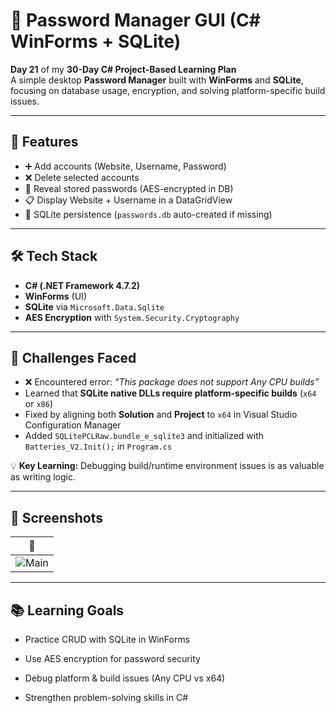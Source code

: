# 🔐 Password Manager GUI (C# WinForms + SQLite)

**Day 21** of my **30-Day C# Project-Based Learning Plan**  
A simple desktop **Password Manager** built with **WinForms** and **SQLite**, focusing on database usage, encryption, and solving platform-specific build issues.

---

## 🚀 Features
- ➕ Add accounts (Website, Username, Password)
- ❌ Delete selected accounts
- 👀 Reveal stored passwords (AES-encrypted in DB)
- 📋 Display Website + Username in a DataGridView
- 💾 SQLite persistence (`passwords.db` auto-created if missing)

---

## 🛠 Tech Stack
- **C# (.NET Framework 4.7.2)**
- **WinForms** (UI)
- **SQLite** via `Microsoft.Data.Sqlite`
- **AES Encryption** with `System.Security.Cryptography`

---

## 🧩 Challenges Faced
- ❌ Encountered error: *“This package does not support Any CPU builds”*
- Learned that **SQLite native DLLs require platform-specific builds** (`x64` or `x86`)
- Fixed by aligning both **Solution** and **Project** to `x64` in Visual Studio Configuration Manager
- Added `SQLitePCLRaw.bundle_e_sqlite3` and initialized with `Batteries_V2.Init();` in `Program.cs`

💡 **Key Learning:** Debugging build/runtime environment issues is as valuable as writing logic.

---

## 📸 Screenshots

| 🔐 | 
|------|
| ![Main](./PasswordManager.png ) |

---

## 📚 Learning Goals

- Practice CRUD with SQLite in WinForms

- Use AES encryption for password security

- Debug platform & build issues (Any CPU vs x64)

- Strengthen problem-solving skills in C#
